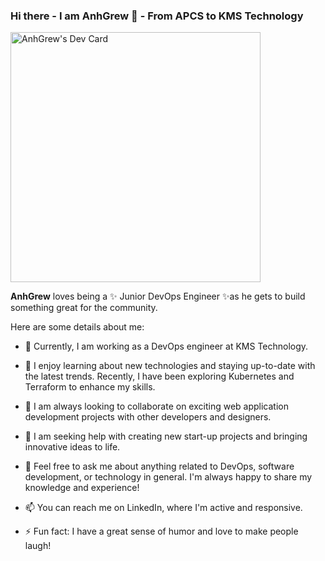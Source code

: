 ### Hi there - I am AnhGrew 👋 - From APCS to KMS Technology
<a href="https://app.daily.dev/DailyDevTips"><img src="https://github.com/Anhgrew/profile/blob/master/devcard.svg" width="400" alt="AnhGrew's Dev Card"/></a>


**AnhGrew** loves being a ✨ Junior DevOps Engineer ✨as he gets to build something great for the community.

Here are some details about me:

- 🔭 Currently, I am working as a DevOps engineer at KMS Technology.

- 🌱 I enjoy learning about new technologies and staying up-to-date with the latest trends. Recently, I have been exploring Kubernetes and Terraform to enhance my skills.

- 👯 I am always looking to collaborate on exciting web application development projects with other developers and designers.

- 🤔 I am seeking help with creating new start-up projects and bringing innovative ideas to life.

- 💬 Feel free to ask me about anything related to DevOps, software development, or technology in general. I'm always happy to share my knowledge and experience!

- 📫 You can reach me on LinkedIn, where I'm active and responsive.

- ⚡ Fun fact: I have a great sense of humor and love to make people laugh!

